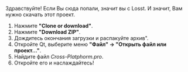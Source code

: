 Здравствуйте! Если Вы сюда попали, значит вы с Losst. И значит, Вам нужно скачать этот проект.
1) Нажмите **"Clone or download"**.
2) Нажмите **"Download ZIP"**.
3) Дождитесь окончания загрузки и распакуйте архив".
4) Откройте Qt, выберите меню **"Файл" -> "Открыть файл или проект..."**.
5) Найдите файл *Cross-Platphorm.pro*.
6) Откройте его и наслаждайтесь!
